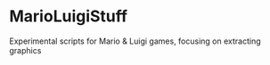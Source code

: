# MarioLuigiStuff
Experimental scripts for Mario &amp; Luigi games, focusing on extracting graphics
